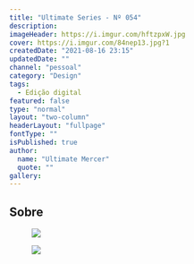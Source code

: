 ```yaml
---
title: "Ultimate Series - Nº 054"
description:
imageHeader: https://i.imgur.com/hftzpxW.jpg
cover: https://i.imgur.com/84nep13.jpg?1
createdDate: "2021-08-16 23:15"
updatedDate: ""
channel: "pessoal"
category: "Design"
tags:
  - Edição digital
featured: false
type: "normal"
layout: "two-column"
headerLayout: "fullpage"
fontType: ""
isPublished: true
author:
  name: "Ultimate Mercer"
  quote: ""
gallery:
---
```


## Sobre
<figure>
	<img src="https://i.imgur.com/hftzpxW.jpg" class="img-fluid mx-auto d-block mb-4" />
</figure>
<figure>
	<img src="https://i.imgur.com/q4PEpci.jpg" class="img-fluid mx-auto d-block mb-4" />
</figure>